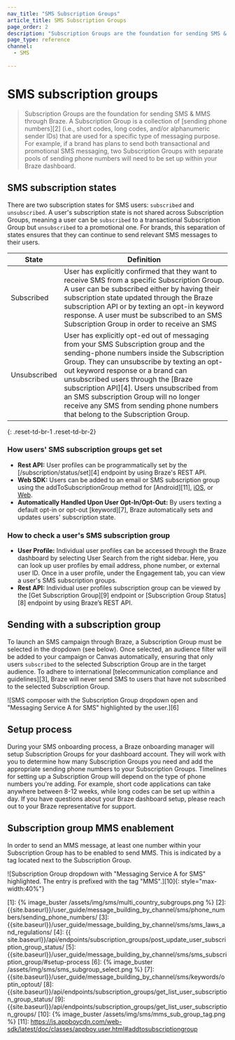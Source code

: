 ```yaml
---
nav_title: "SMS Subscription Groups"
article_title: SMS Subscription Groups
page_order: 2
description: "Subscription Groups are the foundation for sending SMS & MMS through Braze. A Subscription Group is a collection of sending phone numbers (i.e. short codes, long codes, and/or alphanumeric sender IDs) that are used for a specific type of messaging purpose."
page_type: reference
channel:
  - SMS
  
---
```


# SMS subscription groups

> Subscription Groups are the foundation for sending SMS & MMS through Braze. A Subscription Group is a collection of [sending phone numbers][2] (i.e., short codes, long codes, and/or alphanumeric sender IDs) that are used for a specific type of messaging purpose. For example, if a brand has plans to send both transactional and promotional SMS messaging, two Subscription Groups with separate pools of sending phone numbers will need to be set up within your Braze dashboard.

## SMS subscription states

There are two subscription states for SMS users: `subscribed` and `unsubscribed`. A user's subscription state is not shared across Subscription Groups, meaning a user can be `subscribed` to a transactional Subscription Group but `unsubscribed` to a promotional one. For brands, this separation of states ensures that they can continue to send relevant SMS messages to their users.

| State | Definition |
| --------- | ---------- |
| Subscribed | User has explicitly confirmed that they want to receive SMS from a specific Subscription Group. A user can be subscribed either by having their subscription state updated through the Braze subscription API or by texting an opt-in keyword response. A user must be subscribed to an SMS Subscription Group in order to receive an SMS |
| Unsubscribed | User has explicitly opt-ed out of messaging from your SMS Subscription group and the sending-phone numbers inside the Subscription Group. They can unsubscribe by texting an opt-out keyword response or a brand can unsubscribed users through the [Braze subscription API][4]. Users unsubscribed from an SMS subscription Group will no longer receive any SMS from sending phone numbers that belong to the Subscription Group.|
{: .reset-td-br-1 .reset-td-br-2}

### How users' SMS subscription groups get set 

- **Rest API:** User profiles can be programmatically set by the [/subscription/status/set][4] endpoint by using Braze's REST API.
- **Web SDK:** Users can be added to an email or SMS subscription group using the addToSubscriptionGroup method for [Android][11], [iOS]({{site.baseurl}}/developer_guide/platform_integration_guides/ios/changelog/#433), or [Web]({{site.baseurl}}/developer_guide/platform_integration_guides/web/changelog/#340).
- **Automatically Handled Upon User Opt-In/Opt-Out:** By users texting a default opt-in or opt-out [keyword][7], Braze automatically sets and updates users' subscription state.

### How to check a user's SMS subscription group

- **User Profile:** Individual user profiles can be accessed through the Braze dashboard by selecting User Search from the right sidebar. Here, you can look up user profiles by email address, phone number, or external user ID. Once in a user profile, under the Engagement tab, you can view a user's SMS subscription groups. 
- **Rest API:** Individual user profiles subscription group can be viewed by the [Get Subscription Group][9] endpoint or [Subscription Group Status][8] endpoint by using Braze’s REST API. 

## Sending with a subscription group

To launch an SMS campaign through Braze, a Subscription Group must be selected in the dropdown (see below). Once selected, an audience filter will be added to your campaign or Canvas automatically, ensuring that only users `subscribed` to the selected Subscription Group are in the target audience. To adhere to international [telecommunication compliance and guidelines][3], Braze will never send SMS to users that have not subscribed to the selected Subscription Group.  

![SMS composer with the Subscription Group dropdown open and "Messaging Service A for SMS" highlighted by the user.][6]

## Setup process

During your SMS onboarding process, a Braze onboarding manager will setup Subscription Groups for your dashboard account. They will work with you to determine how many Subscription Groups you need and add the appropriate sending phone numbers to your Subscription Groups. Timelines for setting up a Subscription Group will depend on the type of phone numbers you're adding. For example, short code applications can take anywhere between 8-12 weeks, while long codes can be set up within a day. If you have questions about your Braze dashboard setup, please reach out to your Braze representative for support.  

## Subscription group MMS enablement

In order to send an MMS message, at least one number within your Subscription Group has to be enabled to send MMS. This is indicated by a tag located next to the Subscription Group. 

![Subscription Group dropdown with "Messaging Service A for SMS" highlighted. The entry is prefixed with the tag "MMS".][10]{: style="max-width:40%"}


[1]: {% image_buster /assets/img/sms/multi_country_subgroups.png %}
[2]: {{site.baseurl}}/user_guide/message_building_by_channel/sms/phone_numbers/sending_phone_numbers/
[3]: {{site.baseurl}}/user_guide/message_building_by_channel/sms/sms_laws_and_regulations/
[4]: {{ site.baseurl}}/api/endpoints/subscription_groups/post_update_user_subscription_group_status/
[5]: {{site.baseurl}}/user_guide/message_building_by_channel/sms/sms_subscription_group/#setup-process
[6]: {% image_buster /assets/img/sms/sms_subgroup_select.png %}
[7]: {{site.baseurl}}/user_guide/message_building_by_channel/sms/keywords/optin_optout/
[8]: {{site.baseurl}}/api/endpoints/subscription_groups/get_list_user_subscription_group_status/
[9]: {{site.baseurl}}/api/endpoints/subscription_groups/get_list_user_subscription_groups/
[10]: {% image_buster /assets/img/sms/mms_sub_group_tag.png %}
[11]: https://js.appboycdn.com/web-sdk/latest/doc/classes/appboy.user.html#addtosubscriptiongroup

